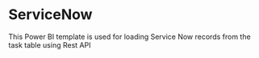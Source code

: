 # ServiceNow
This Power BI template is used for loading Service Now records from the task table using Rest API
